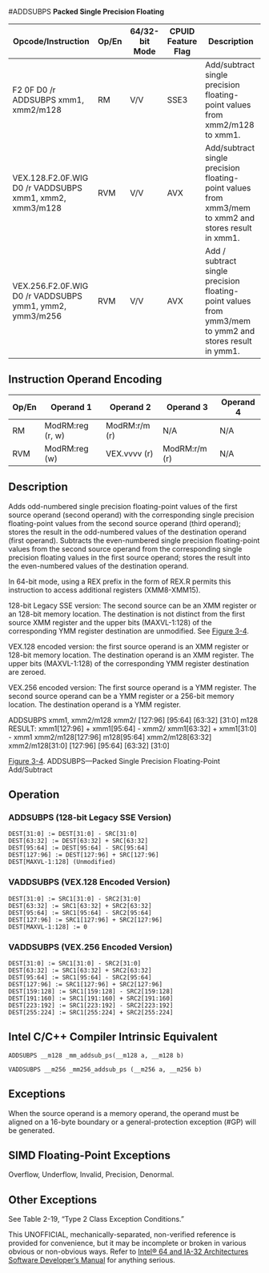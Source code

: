 #ADDSUBPS
**Packed Single Precision Floating**

| Opcode/Instruction                                      | Op/En | 64/32-bit Mode | CPUID Feature Flag | Description                                                                                            |
| ------------------------------------------------------- | ----- | -------------- | ------------------ | ------------------------------------------------------------------------------------------------------ |
| F2 0F D0 /r ADDSUBPS xmm1, xmm2/m128                    | RM    | V/V            | SSE3               | Add/subtract single precision floating-point values from xmm2/m128 to xmm1.                            |
| VEX.128.F2.0F.WIG D0 /r VADDSUBPS xmm1, xmm2, xmm3/m128 | RVM   | V/V            | AVX                | Add/subtract single precision floating-point values from xmm3/mem to xmm2 and stores result in xmm1.   |
| VEX.256.F2.0F.WIG D0 /r VADDSUBPS ymm1, ymm2, ymm3/m256 | RVM   | V/V            | AVX                | Add / subtract single precision floating-point values from ymm3/mem to ymm2 and stores result in ymm1. |

## Instruction Operand Encoding

| Op/En | Operand 1        | Operand 2     | Operand 3     | Operand 4 |
| ----- | ---------------- | ------------- | ------------- | --------- |
| RM    | ModRM:reg (r, w) | ModRM:r/m (r) | N/A           | N/A       |
| RVM   | ModRM:reg (w)    | VEX.vvvv (r)  | ModRM:r/m (r) | N/A       |

## Description

Adds odd-numbered single precision floating-point values of the first source operand (second operand) with the corresponding single precision floating-point values from the second source operand (third operand); stores the result in the odd-numbered values of the destination operand (first operand). Subtracts the even-numbered single precision floating-point values from the second source operand from the corresponding single precision floating values in the first source operand; stores the result into the even-numbered values of the destination operand.

In 64-bit mode, using a REX prefix in the form of REX.R permits this instruction to access additional registers (XMM8-XMM15).

128-bit Legacy SSE version: The second source can be an XMM register or an 128-bit memory location. The destination is not distinct from the first source XMM register and the upper bits (MAXVL-1:128) of the corresponding YMM register destination are unmodified. See [Figure 3-4](/x86/addsubps#fig-3-4).

VEX.128 encoded version: the first source operand is an XMM register or 128-bit memory location. The destination operand is an XMM register. The upper bits (MAXVL-1:128) of the corresponding YMM register destination are zeroed.

VEX.256 encoded version: The first source operand is a YMM register. The second source operand can be a YMM register or a 256-bit memory location. The destination operand is a YMM register.

ADDSUBPS xmm1, xmm2/m128
xmm2/
[127:96]
[95:64]
[63:32]
[31:0]
m128
RESULT:
xmm1[127:96] +
xmm1[95:64] - xmm2/
xmm1[63:32] +
xmm1[31:0] -
xmm1
xmm2/m128[127:96]
m128[95:64]
xmm2/m128[63:32]
xmm2/m128[31:0]
[127:96]
[95:64]
[63:32]
[31:0]

[Figure 3-4](/x86/addsubps#fig-3-4). ADDSUBPS—Packed Single Precision Floating-Point Add/Subtract

## Operation

### ADDSUBPS (128-bit Legacy SSE Version)

```
DEST[31:0] := DEST[31:0] - SRC[31:0]
DEST[63:32] := DEST[63:32] + SRC[63:32]
DEST[95:64] := DEST[95:64] - SRC[95:64]
DEST[127:96] := DEST[127:96] + SRC[127:96]
DEST[MAXVL-1:128] (Unmodified)

```

### VADDSUBPS (VEX.128 Encoded Version)

```
DEST[31:0] := SRC1[31:0] - SRC2[31:0]
DEST[63:32] := SRC1[63:32] + SRC2[63:32]
DEST[95:64] := SRC1[95:64] - SRC2[95:64]
DEST[127:96] := SRC1[127:96] + SRC2[127:96]
DEST[MAXVL-1:128] := 0

```

### VADDSUBPS (VEX.256 Encoded Version)

```
DEST[31:0] := SRC1[31:0] - SRC2[31:0]
DEST[63:32] := SRC1[63:32] + SRC2[63:32]
DEST[95:64] := SRC1[95:64] - SRC2[95:64]
DEST[127:96] := SRC1[127:96] + SRC2[127:96]
DEST[159:128] := SRC1[159:128] - SRC2[159:128]
DEST[191:160] := SRC1[191:160] + SRC2[191:160]
DEST[223:192] := SRC1[223:192] - SRC2[223:192]
DEST[255:224] := SRC1[255:224] + SRC2[255:224]

```

## Intel C/C++ Compiler Intrinsic Equivalent

```
ADDSUBPS __m128 _mm_addsub_ps(__m128 a, __m128 b)

```

```
VADDSUBPS __m256 _mm256_addsub_ps (__m256 a, __m256 b)

```

## Exceptions

When the source operand is a memory operand, the operand must be aligned on a 16-byte boundary or a general-protection exception (#​​​​GP) will be generated.

## SIMD Floating-Point Exceptions

Overflow, Underflow, Invalid, Precision, Denormal.

## Other Exceptions

See Table 2-19, “Type 2 Class Exception Conditions.”

This UNOFFICIAL, mechanically-separated, non-verified reference is provided for convenience, but it may be
incomplete or broken in various obvious or non-obvious
ways. Refer to [Intel® 64 and IA-32 Architectures Software Developer’s Manual](https://software.intel.com/en-us/download/intel-64-and-ia-32-architectures-sdm-combined-volumes-1-2a-2b-2c-2d-3a-3b-3c-3d-and-4) for anything serious.
